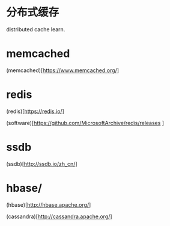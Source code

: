 # 分布式缓存 
distributed cache learn.

# memcached
   (memcached)[https://www.memcached.org/]

# redis
   (redis)[https://redis.io/]

   (software)[<https://github.com/MicrosoftArchive/redis/releases> ]

# ssdb
   (ssdb)[http://ssdb.io/zh_cn/]

# hbase/
   (hbase)[http://hbase.apache.org/]
   
   (cassandra)[http://cassandra.apache.org/]
